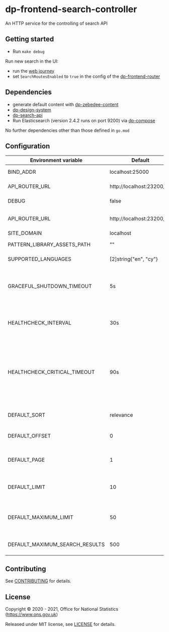 # dp-frontend-search-controller

An HTTP service for the controlling of search API

## Getting started

* Run `make debug`

Run new search in the UI:
* run the [web journey](https://github.com/ONSdigital/dp/blob/main/guides/INSTALLING.md#web-journey)
* set `SearchRoutesEnabled` to `true` in the config of the [dp-frontend-router](https://github.com/ONSdigital/dp-frontend-router)

## Dependencies
* generate default content with [dp-zebedee-content](https://github.com/ONSdigital/dp-zebedee-content#dp-zebedee-content)
* [dp-design-system](https://github.com/ONSdigital/dp-design-system)
* [dp-search-api](https://github.com/ONSdigital/dp-search-api)
* Run Elasticsearch (version 2.4.2 runs on port 9200) via [dp-compose](https://github.com/ONSdigital/dp-compose) 

No further dependencies other than those defined in `go.mod`

## Configuration

| Environment variable           | Default                      | Description
| ------------------------------ | -----------------------      | -----------
| BIND_ADDR                      | localhost:25000              | The host and port to bind to
| API_ROUTER_URL                 | http://localhost:23200/v1    | The URL of dp-api-router
| DEBUG                          | false                        | Enable debug mode
| API_ROUTER_URL                 | http://localhost:23200/v1    | The URL of the [dp-api-router](https://github.com/ONSdigital/dp-api-router)
| SITE_DOMAIN                    | localhost                    |
| PATTERN_LIBRARY_ASSETS_PATH    | ""                           | Pattern library location
| SUPPORTED_LANGUAGES            | [2]string{"en", "cy"}        | Supported languages
| GRACEFUL_SHUTDOWN_TIMEOUT      | 5s                           | The graceful shutdown timeout in seconds (`time.Duration` format)
| HEALTHCHECK_INTERVAL           | 30s                          | Time between self-healthchecks (`time.Duration` format)
| HEALTHCHECK_CRITICAL_TIMEOUT   | 90s                          | Time to wait until an unhealthy dependent propagates its state to make this app unhealthy (`time.Duration` format)
| DEFAULT_SORT                   | relevance                    | The default sort of search results
| DEFAULT_OFFSET                 | 0                            | The default offset of search results
| DEFAULT_PAGE                   | 1                            | The default current page of search results
| DEFAULT_LIMIT                  | 10                           | The default limit of search results in a page
| DEFAULT_MAXIMUM_LIMIT          | 50                           | The default maximum limit of search results in a page
| DEFAULT_MAXIMUM_SEARCH_RESULTS | 500                          | The default maximum search results

## Contributing

See [CONTRIBUTING](CONTRIBUTING.md) for details.

## License

Copyright © 2020 - 2021, Office for National Statistics (https://www.ons.gov.uk)

Released under MIT license, see [LICENSE](LICENSE.md) for details.